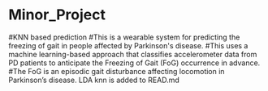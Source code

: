 # Minor_Project
#KNN based prediction
#This is a wearable system for predicting the freezing of gait in people affected by Parkinson's disease.
#This uses a machine learning-based approach that classifies accelerometer data from PD patients to anticipate the Freezing of Gait (FoG) occurrence in advance. 
#The FoG is an episodic gait disturbance affecting locomotion in Parkinson’s disease.
LDA knn is added to READ.md
